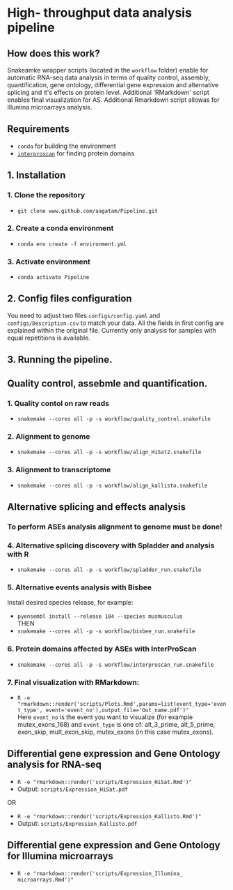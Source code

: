 # High- throughput data analysis pipeline

## How does this work?
Snakeamke wrapper scripts (located in the `workflow` folder) enable for automatic RNA-seq data analysis in terms of quality control, assembly, quantification, gene ontology, differential gene expression and alternative splicing and it's effects on protein level. Additional 'RMarkdown' script enables final visualization for AS.
Additional Rmarkdown script allowas for Illumina microarrays analysis.

## Requirements
 - `conda` for building the environment
 - [`interproscan`](https://interproscan-docs.readthedocs.io/en/latest/UserDocs.html) for finding protein domains

## 1. Installation
### 1. Clone the repository
 - `git clone www.github.com/aagatam/Pipeline.git`
### 2. Create a conda environment
 - `conda env create -f environment.yml`
### 3. Activate environment
 - `conda activate Pipeline`

## 2. Config files configuration
 You need to adjust two files `configs/config.yaml` and `configs/Description.csv` to match your data. All the fields in first config are explained within the original file. Currently only analysis for samples with equal repetitions is available.

## 3. Running the pipeline.
## Quality control, assebmle and quantification.
### 1. Quality contol on raw reads
 - `snakemake --cores all -p -s workflow/quality_control.snakefile`
### 2. Alignment to genome
 - `snakemake --cores all -p -s workflow/align_HiSat2.snakefile`
### 3. Alignment to transcriptome
 - `snakemake --cores all -p -s workflow/align_kallisto.snakefile`

## Alternative splicing and effects analysis
### To perform ASEs analysis alignment to genome must be done!

### 4. Alternative splicing discovery with Spladder and analysis with R
 - `snakemake --cores all -p -s workflow/spladder_run.snakefile`
### 5. Alternative events analysis with Bisbee
Install desired species release, for example:
 - `pyensembl install --release 104 --species musmusculus`\
 THEN
 - `snakemake --cores all -p -s workflow/bisbee_run.snakefile`
### 6. Protein domains affected by ASEs with InterProScan
 - `snakemake --cores all -p -s workflow/interproscan_run.snakefile`
### 7. Final visualization with RMarkdown:
 - `R -e "rmarkdown::render('scripts/Plots.Rmd',params=list(event_type='event_type', event='event_no'),output_file='Out_name.pdf')"` \
 Here `event_no` is the event you want to visualize (for example mutex_exons_168) and `event_type` is one of: alt_3_prime, alt_5_prime, exon_skip, mult_exon_skip, mutex_exons (in this case mutex_exons).

## Differential gene expression and Gene Ontology analysis for RNA-seq
 - `R -e "rmarkdown::render('scripts/Expression_HiSat.Rmd')"`
 - Output: `scripts/Expression_HiSat.pdf`

 OR

 - `R -e "rmarkdown::render('scripts/Expression_Kallisto.Rmd')"`
 - Output: `scripts/Expression_Kallisto.pdf`

## Differential gene expression and Gene Ontology for Illumina microarrays
 - `R -e "rmarkdown::render('scripts/Expression_Illumina_ microarrays.Rmd')"`
